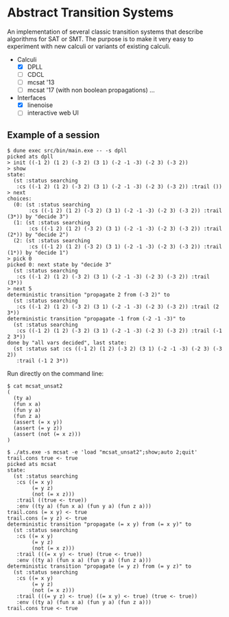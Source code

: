 # Abstract Transition Systems

An implementation of several classic transition systems that describe
algorithms for SAT or SMT. The purpose is to make it very easy to experiment
with new calculi or variants of existing calculi.

- Calculi
  * [x] DPLL
  * [ ] CDCL
  * [ ] mcsat '13
  * [ ] mcsat '17 (with non boolean propagations)
  …
- Interfaces
  * [x] linenoise
  * [ ] interactive web UI

## Example of a session

```
$ dune exec src/bin/main.exe -- -s dpll
picked ats dpll    
> init ((-1 2) (1 2) (-3 2) (3 1) (-2 -1 -3) (-2 3) (-3 2))
> show
state:
  (st :status searching
   :cs ((-1 2) (1 2) (-3 2) (3 1) (-2 -1 -3) (-2 3) (-3 2)) :trail ())
> next
choices:
  (0: (st :status searching
       :cs ((-1 2) (1 2) (-3 2) (3 1) (-2 -1 -3) (-2 3) (-3 2)) :trail (3*)) by "decide 3")
  (1: (st :status searching
       :cs ((-1 2) (1 2) (-3 2) (3 1) (-2 -1 -3) (-2 3) (-3 2)) :trail (2*)) by "decide 2")
  (2: (st :status searching
       :cs ((-1 2) (1 2) (-3 2) (3 1) (-2 -1 -3) (-2 3) (-3 2)) :trail (1*)) by "decide 1")
> pick 0
picked 0: next state by "decide 3"
  (st :status searching
   :cs ((-1 2) (1 2) (-3 2) (3 1) (-2 -1 -3) (-2 3) (-3 2)) :trail (3*))
> next 5
deterministic transition "propagate 2 from (-3 2)" to
  (st :status searching
   :cs ((-1 2) (1 2) (-3 2) (3 1) (-2 -1 -3) (-2 3) (-3 2)) :trail (2 3*))
deterministic transition "propagate -1 from (-2 -1 -3)" to
  (st :status searching
   :cs ((-1 2) (1 2) (-3 2) (3 1) (-2 -1 -3) (-2 3) (-3 2)) :trail (-1 2 3*))
done by "all vars decided", last state:
  (st :status sat :cs ((-1 2) (1 2) (-3 2) (3 1) (-2 -1 -3) (-2 3) (-3 2))
   :trail (-1 2 3*))
```

Run directly on the command line:

```
$ cat mcsat_unsat2
(
  (ty a)
  (fun x a)
  (fun y a)
  (fun z a)
  (assert (= x y))
  (assert (= y z))
  (assert (not (= x z)))
)

$ ./ats.exe -s mcsat -e 'load "mcsat_unsat2";show;auto 2;quit'
trail.cons true <- true
picked ats mcsat
state:
  (st :status searching
   :cs ((= x y)
        (= y z)
        (not (= x z)))
   :trail ((true <- true))
   :env ((ty a) (fun x a) (fun y a) (fun z a)))
trail.cons (= x y) <- true
trail.cons (= y z) <- true
deterministic transition "propagate (= x y) from (= x y)" to
  (st :status searching
   :cs ((= x y)
        (= y z)
        (not (= x z)))
   :trail (((= x y) <- true) (true <- true))
   :env ((ty a) (fun x a) (fun y a) (fun z a)))
deterministic transition "propagate (= y z) from (= y z)" to
  (st :status searching
   :cs ((= x y)
        (= y z)
        (not (= x z)))
   :trail (((= y z) <- true) ((= x y) <- true) (true <- true))
   :env ((ty a) (fun x a) (fun y a) (fun z a)))
trail.cons true <- true
```
